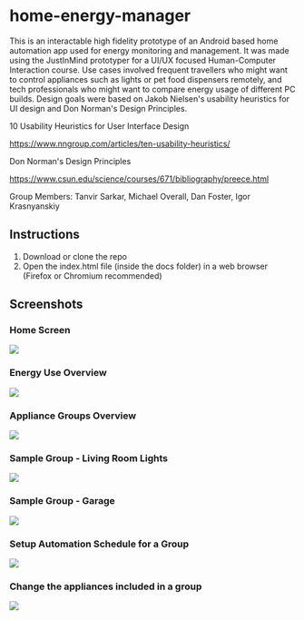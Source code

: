 # home-energy-manager

This is an interactable high fidelity prototype of an Android based home automation app used for energy monitoring and management. It was made using the JustInMind prototyper for a UI/UX focused Human-Computer Interaction course. Use cases involved frequent travellers who might want to control appliances such as lights or pet food dispensers remotely, and tech professionals who might want to compare energy usage of different PC builds. Design goals were based on Jakob Nielsen's usability heuristics for UI design and Don Norman's Design Principles.

10 Usability Heuristics for User Interface Design

https://www.nngroup.com/articles/ten-usability-heuristics/

Don Norman's Design Principles

https://www.csun.edu/science/courses/671/bibliography/preece.html

Group Members: Tanvir Sarkar, Michael Overall, Dan Foster, Igor Krasnyanskiy

## Instructions

1. Download or clone the repo
2. Open the index.html file (inside the docs folder) in a web browser (Firefox or Chromium recommended)

## Screenshots

### Home Screen
![](Screenshots/energy_monitor_ui_home.png)

### Energy Use Overview
![](Screenshots/energy_monitor_ui_energy_use.png)

### Appliance Groups Overview
![](Screenshots/energy_monitor_ui_groups.png)

### Sample Group - Living Room Lights
![](Screenshots/energy_monitor_ui_lights_group.png)

### Sample Group - Garage
![](Screenshots/energy_monitor_ui_garage_group.png)

### Setup Automation Schedule for a Group
![](Screenshots/energy_monitor_ui_garage_schedule.png)

### Change the appliances included in a group
![](Screenshots/energy_monitor_ui_change_appliance.png)
